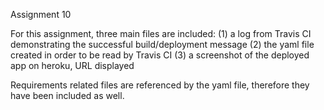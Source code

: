Assignment 10 

For this assignment, three main files are included:
  (1) a log from Travis CI demonstrating the successful build/deployment message
  (2) the yaml file created in order to be read by Travis CI 
  (3) a screenshot of the deployed app on heroku, URL displayed

Requirements related files are referenced by the yaml file, therefore they have been included as well. 
  
